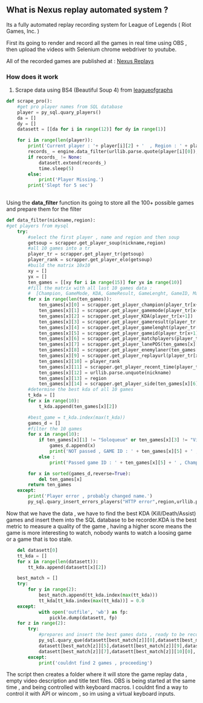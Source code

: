 ## What is Nexus replay automated system ?

Its a fully automated replay recording system for League of Legends ( Riot Games, Inc. ) 

First its going to render and record all the games in real time using OBS , then upload the videos with Selenium chrome webdriver to youtube.

All of the recorded games are published at : [Nexus Replays](https://www.youtube.com/channel/UCbcrpME8Gf0Swwrk4IupVow/featured)

### How does it work

1. Scrape data using BS4 (Beautiful Soup 4) from [leagueofgraphs](https://www.leagueofgraphs.com/) 



```python
def scrape_pro():
    #get pro player names from SQL database
    player = py_sql.quary_players()
    da = []
    dy = []
    datasett = [[da for i in range(12)] for dy in range(1)]

    for i in range(len(player)):
        print('Current player : '+ player[i][2] + '  , Region : ' + player[i][1])
        records_ = engine.data_filter(urllib.parse.quote(player[i][0]),player[i][1])
        if records_ != None:
            datasett.extend(records_)
            time.sleep(5)
        else:
            print('Player Missing.')
        print('Slept for 5 sec')
        
```
Using the **data_filter** function its going to store all the 100+ possible games and prepare them for the filter



```python
def data_filter(nickname,region):
#get players from mysql
    try:
        #select the first player , name and region and then soup
        getsoup = scrapper.get_player_soup(nickname,region)
        #all 10 games into a tr
        player_tr = scrapper.get_player_tr(getsoup)
        player_rank = scrapper.get_player_elo(getsoup)
        #build the matrix 10x10
        xy = []
        yx = []
        ten_games = [[xy for i in range(15)] for yx in range(10)]
        #fill the matrix with all last 10 games data :
        #  [Champion, GameMode, KDA, GameResult, GameLenght, GameID, MatchPlayers, LanePos, EnemyLaner, ReplayURL,Player Rank,Time ago,player,region]
        for x in range(len(ten_games)):
            ten_games[x][0] = scrapper.get_player_champion(player_tr[x+1])
            ten_games[x][1] = scrapper.get_player_gamemode(player_tr[x+1])
            ten_games[x][2] = scrapper.get_player_KDA(player_tr[x+1])
            ten_games[x][3] = scrapper.get_player_gameresult(player_tr[x+1])
            ten_games[x][4] = scrapper.get_player_gamelenght(player_tr[x+1])
            ten_games[x][5] = scrapper.get_player_gameid(player_tr[x+1])
            ten_games[x][6] = scrapper.get_player_matchplayers(player_tr[x+1])
            ten_games[x][7] = scrapper.get_player_lanePOS(ten_games[x][6][1],ten_games[x][0])
            ten_games[x][8] = scrapper.get_player_enemylaner(ten_games[x][6][0],ten_games[x][6][1],ten_games[x][6][1].index(ten_games[x][0]))
            ten_games[x][9] = scrapper.get_player_replayurl(player_tr[x+1])
            ten_games[x][10] = player_rank
            ten_games[x][11] = scrapper.get_player_recent_time(player_tr[x+1])
            ten_games[x][12] = urllib.parse.unquote(nickname)
            ten_games[x][13] = region
            ten_games[x][14] = scrapper.get_player_side(ten_games[x][6][1],ten_games[x][0])
        #determine the best kda of all 10 games
        t_kda = []
        for x in range(10):
            t_kda.append(ten_games[x][2])

        #best_game = t_kda.index(max(t_kda))
        games_d = []
        #filter the 10 games  
        for x in range(10):
            if ten_games[x][1] != "Soloqueue" or ten_games[x][3] != "Victory" or ten_games[x][9] == "" or py_sql.quary_check_second(ten_games[x][5],ten_games[x][0]) == True or py_sql.quary_last_champ_second(ten_games[x][0],py_sql.quary_tolerance_check(ten_games[x][0])[0][0]) == True or time_tosec(ten_games[x][4]) >= 1600:
                games_d.append(x)
                print('NOT passed , GAME ID : ' + ten_games[x][5] + ' , Champion : '+ ten_games[x][0] + '  , KDA : ' + str(ten_games[x][2]) + ' , Game Lenght : ' + ten_games[x][4])
            else :
                print('Passed game ID : ' + ten_games[x][5] + ' , Champion : '+ ten_games[x][0] + '  , KDA : ' + str(ten_games[x][2]) + ' , Game Lenght : ' + ten_games[x][4])

        for x in sorted(games_d,reverse=True):
            del ten_games[x]
        return ten_games
    except:
        print('Player error , probably changed name.')
        py_sql.quary_insert_errors_players("HTTP error",region,urllib.parse.unquote(nickname,encoding='utf-8', errors='replace'),"Could not locate","Check it out","PRO SCRAPPER","EROR FROM SCRAPPER")

```



Now that we have the data , we have to find the best KDA (Kill/Death/Assist) games and insert them into the SQL database to be recorder.KDA is the best metric to measure a quality of the game , having a higher score means the game is more interesting to watch, nobody wants to watch a loosing game or a game that is too stale.
```python
    del datasett[0]
    tt_kda = []
    for x in range(len(datasett)):
        tt_kda.append(datasett[x][2])

    best_match = []
    try:
        for y in range(2):
            best_match.append(tt_kda.index(max(tt_kda)))
            tt_kda[tt_kda.index(max(tt_kda))] = 0.0
    except:
            with open('outfile', 'wb') as fp:
                pickle.dump(datasett, fp)
    for z in range(2):
        try:
            #prepares and insert the best games data , ready to be recorder.
            py_sql.quary_que(datasett[best_match[z]][0],datasett[best_match[z]][12],datasett[best_match[z]][13],
            datasett[best_match[z]][5],datasett[best_match[z]][9],datasett[best_match[z]][8][0],datasett[best_match[z]][8][1],datasett[best_match[z]][4],
            datasett[best_match[z]][7],datasett[best_match[z]][10][0],'0',datasett[z][14])
        except:
            print('couldnt find 2 games , proceeding')
```


The script then creates a folder where it will store the game replay data , empty video description and title text files. OBS is being started at the same time , and being controlled with keyboard macros. I couldnt find a way to control it with API or wincom , so im using a virtual keyboard inputs.

